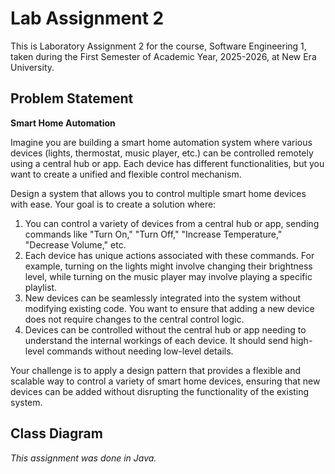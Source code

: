 # Lab Assignment 2
This is Laboratory Assignment 2 for the course, Software Engineering 1, taken during the First Semester of Academic Year, 2025-2026, at New Era University.

## Problem Statement
**Smart Home Automation**

Imagine you are building a smart home automation system where various devices (lights, thermostat, music player, etc.) can be controlled remotely using a central hub or app. Each device has different functionalities, but you want to create a unified and flexible control mechanism.

Design a system that allows you to control multiple smart home devices with ease. Your goal is to create a solution where:
<ol>
  <li>You can control a variety of devices from a central hub or app, sending commands like "Turn On," "Turn Off," "Increase Temperature," "Decrease Volume," etc.</li>
  <li>Each device has unique actions associated with these commands. For example, turning on the lights might involve changing their brightness level, while turning on the music player may involve playing a specific playlist.</li>
  <li>New devices can be seamlessly integrated into the system without modifying existing code. You want to ensure that adding a new device does not require changes to the central control logic.</li>
  <li>Devices can be controlled without the central hub or app needing to understand the internal workings of each device. It should send high-level commands without needing low-level details.</li>
</ol>

Your challenge is to apply a design pattern that provides a flexible and scalable way to control a variety of smart home devices, ensuring that new devices can be added without disrupting the functionality of the existing system.

## Class Diagram

*This assignment was done in Java.*

